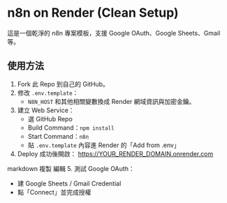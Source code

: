 # n8n on Render (Clean Setup)

這是一個乾淨的 n8n 專案模板，支援 Google OAuth、Google Sheets、Gmail 等。

## 使用方法

1. Fork 此 Repo 到自己的 GitHub。
2. 修改 `.env.template`：
   - `N8N_HOST` 和其他相關變數換成 Render 網域資訊與加密金鑰。
3. 建立 Web Service：
   - 選 GitHub Repo
   - Build Command：`npm install`
   - Start Command：`n8n`
   - 貼 `.env.template` 內容進 Render 的「Add from .env」
4. Deploy 成功後開啟：
https://YOUR_RENDER_DOMAIN.onrender.com

markdown
複製
編輯
5. 測試 Google OAuth：
- 建 Google Sheets / Gmail Credential
- 點「Connect」並完成授權
